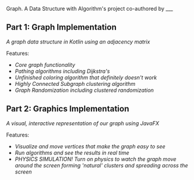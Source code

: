 Graph. A Data Structure with Algorithm's project co-authored by ___

Part 1: Graph Implementation
-
_A graph data structure in Kotlin using an adjacency matrix_

Features:
- _Core graph functionality_
- _Pathing algorithms including Dijkstra's_
- _Unfinished coloring algorithm that definitely doesn't work_
- _Highly Connected Subgraph clustering algorithm_
- _Graph Randomization including clustered randomization_  

Part 2: Graphics Implementation
-
_A visual, interactive representation of our graph using JavaFX_

Features:
- _Visualize and move vertices that make the graph easy to see_
- _Run algorithms and see the results in real time_
- _PHYSICS SIMULATION! Turn on physics to watch the graph move around the screen forming 'natural' clusters and spreading across the screen_
